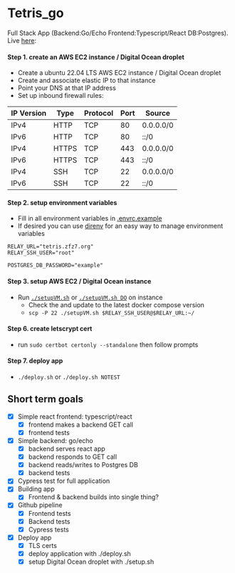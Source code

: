 # Tetris_go
Full Stack App (Backend:Go/Echo Frontend:Typescript/React DB:Postgres). Live [here](https://tetris.zfz7.org): 
#### Step 1. create an AWS EC2 instance / Digital Ocean droplet

- Create a ubuntu 22.04 LTS AWS EC2 instance / Digital Ocean droplet
- Create and associate elastic IP to that instance
- Point your DNS at that IP address
- Set up inbound firewall rules:

| IP Version | Type  | Protocol                        | Port    | Source    |
|------------|-------|---------------------------------|---------|-----------|
| IPv4       | HTTP  | TCP                             | 80      | 0.0.0.0/0 |
| IPv6       | HTTP  | TCP                             | 80      | ::/0      |
| IPv4       | HTTPS | TCP                             | 443     | 0.0.0.0/0 |
| IPv6       | HTTPS | TCP                             | 443     | ::/0      |
| IPv4       | SSH   | TCP                             | 22      | 0.0.0.0/0 |
| IPv6       | SSH   | TCP                             | 22      | ::/0      |

#### Step 2. setup environment variables
- Fill in all environment variables in [.envrc.example](./.envrc.example)
- If desired you can use [direnv](https://direnv.net/) for an easy way to manage environment variables
```
RELAY_URL="tetris.zfz7.org"
RELAY_SSH_USER="root"

POSTGRES_DB_PASSWORD="example"
```

#### Step 3. setup AWS EC2  / Digital Ocean instance

- Run [`./setupVM.sh`](./setupVM.sh) or [`./setupVM.sh DO`](./setupVM.sh) on instance
  - Check the and update to the latest docker compose version
  - `scp -P 22 ./setupVM.sh $RELAY_SSH_USER@$RELAY_URL:~/`

#### Step 6. create letscrypt cert
- run `sudo certbot certonly --standalone` then follow prompts

#### Step 7. deploy app
- `./deploy.sh` or `./deploy.sh NOTEST`


## Short term goals
- [X] Simple react frontend: typescript/react
  - [X] frontend makes a backend GET call
  - [X] frontend tests 
- [X] Simple backend: go/echo
  - [X] backend serves react app
  - [X] backend responds to GET call
  - [X] backend reads/writes to Postgres DB 
  - [X] backend tests 
- [X] Cypress test for full application
- [X] Building app
  - [X] Frontend & backend builds into single thing?
- [X] Github pipeline
  - [X] Frontend tests
  - [X] Backend tests
  - [X] Cypress tests
- [X] Deploy app
  - [X] TLS certs
  - [X] deploy application with ./deploy.sh
  - [X] setup Digital Ocean droplet with ./setup.sh
